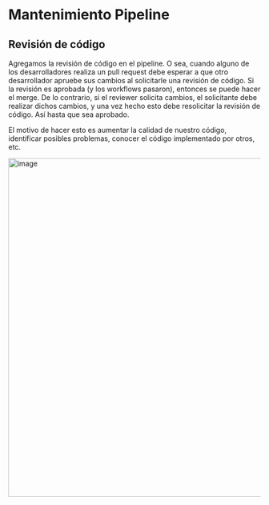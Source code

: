 # Mantenimiento Pipeline

## Revisión de código

Agregamos la revisión de código en el pipeline. O sea, cuando alguno de los desarrolladores realiza un pull request debe esperar a que otro desarrollador apruebe sus cambios al solicitarle una revisión de código. Si la revisión es aprobada (y los workflows pasaron), entonces se puede hacer el merge. De lo contrario, si el reviewer solicita cambios, el solicitante debe realizar dichos cambios, y una vez hecho esto debe resolicitar la revisión de código. Así hasta que sea aprobado.

El motivo de hacer esto es aumentar la calidad de nuestro código, identificar posibles problemas, conocer el código implementado por otros, etc.

<img width="677" alt="image" src="https://user-images.githubusercontent.com/56087826/170895857-7fbcb538-d0e6-4289-891b-e402bd57678b.png">

